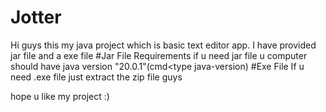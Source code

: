 # Jotter
Hi guys this my java project which is basic text editor app.
I have provided jar file and a exe file 
#Jar File Requirements 
if u need jar file u computer should have java version "20.0.1"(cmd<type java-version)
#Exe File
If u need .exe file just extract the zip file guys

hope u like my project :)
